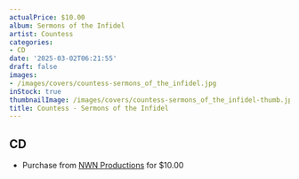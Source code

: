 ```yaml
---
actualPrice: $10.00
album: Sermons of the Infidel
artist: Countess
categories:
- CD
date: '2025-03-02T06:21:55'
draft: false
images:
- /images/covers/countess-sermons_of_the_infidel.jpg
inStock: true
thumbnailImage: /images/covers/countess-sermons_of_the_infidel-thumb.jpg
title: Countess - Sermons of the Infidel
---
```


## CD
* Purchase from [NWN Productions](http://shop.nwnprod.com/index.php?route=product/product&path=93&product_id=17313&sort=pd.name&order=ASC) for $10.00

